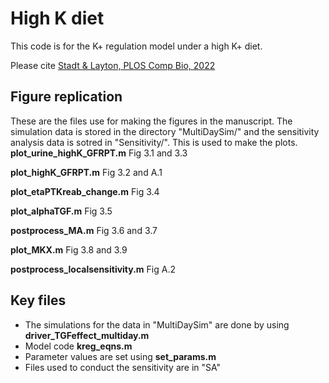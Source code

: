 # High K diet
This code is for the K+ regulation model under a high K+ diet. 

Please cite [Stadt & Layton, PLOS Comp Bio, 2022](https://journals.plos.org/ploscompbiol/article?id=10.1371/journal.pcbi.1010607)

## Figure replication
These are the files use for making the figures in the manuscript. The simulation data is stored in the directory "MultiDaySim/" and the sensitivity analysis data is sotred in "Sensitivity/". This is used to make the plots.
**plot_urine_highK_GFRPT.m** Fig 3.1 and 3.3

**plot_highK_GFRPT.m** Fig 3.2 and A.1

**plot_etaPTKreab_change.m** Fig 3.4

**plot_alphaTGF.m** Fig 3.5

**postprocess_MA.m** Fig 3.6 and 3.7

**plot_MKX.m** Fig 3.8 and 3.9

**postprocess_localsensitivity.m** Fig A.2

## Key files
- The simulations for the data in "MultiDaySim" are done by using **driver_TGFeffect_multiday.m**
- Model code **kreg_eqns.m**
- Parameter values are set using **set_params.m**
- Files used to conduct the sensitivity are in "SA"


